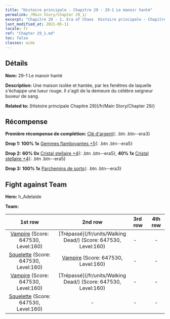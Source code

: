 ```yaml
---
title: "Histoire principale - Chapitre 29 - 29-1 Le manoir hanté"
permalink: /Main Story/Chapter 29_1/
excerpt: "Chapitre 29 - 1. Era of Chaos  Histoire principale - Chapitre 29_1. 29-1 Le manoir hanté"
last_modified_at: 2021-05-11
locale: fr
ref: "Chapter 29_1.md"
toc: false
classes: wide
---
```


## Détails

 **Nom:** 29-1 Le manoir hanté

 **Description:** Une maison isolée et hantée, par les fenêtres de laquelle s'échappe une lueur rouge. Il s'agit de la demeure du célèbre seigneur buveur de sang.

 **Related to:** [Histoire principale Chapitre 29](/fr/Main Story/Chapter 29/)

## Récompense

 **Première récompense de complétion:** [Clé d'argent](/ItemsFR/con_693/){: .btn .btn--era3}

 **Drop 1:** **100% 1x** [Gemmes flamboyantes +5](/ItemsFR/mat_100/){: .btn .btn--era5}

 **Drop 2:** **60% 0x** [Cristal stellaire +4](/ItemsFR/mat_94/){: .btn .btn--era5}, **40% 1x** [Cristal stellaire +4](/ItemsFR/mat_94/){: .btn .btn--era5}

 **Drop 3:** **100% 1x** [Parchemins de sorts](/ItemsFR/con_694/){: .btn .btn--era3}


## Fight against Team
 **Hero:** h_Adelaide

 **Team:**


  | 1st row | 2nd row | 3rd row | 4th row |
  |:----:|:----:|:----|:----:|
  | [Vampire](/fr/units/Vampire/) (Score: 647530, Level:160)  | [Trépassé](/fr/units/Walking Dead/) (Score: 647530, Level:160)  | - | - |
  | [Squelette](/fr/units/Skeleton/) (Score: 647530, Level:160)  | [Vampire](/fr/units/Vampire/) (Score: 647530, Level:160)  | - | - |
  | [Vampire](/fr/units/Vampire/) (Score: 647530, Level:160)  | [Trépassé](/fr/units/Walking Dead/) (Score: 647530, Level:160)  | - | - |
  | [Squelette](/fr/units/Skeleton/) (Score: 647530, Level:160)  | - | - | - |


